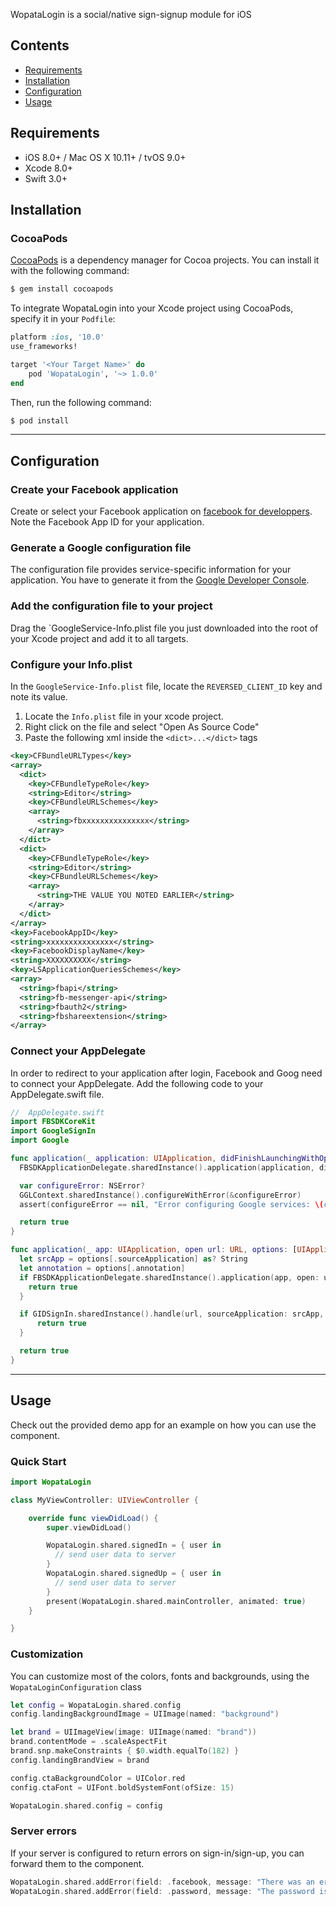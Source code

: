 WopataLogin is a social/native sign-signup module for iOS

## Contents

- [Requirements](#requirements)
- [Installation](#installation)
- [Configuration](#configuration)
- [Usage](#usage)

## Requirements

- iOS 8.0+ / Mac OS X 10.11+ / tvOS 9.0+
- Xcode 8.0+
- Swift 3.0+

## Installation

### CocoaPods

[CocoaPods](http://cocoapods.org) is a dependency manager for Cocoa projects. You can install it with the following command:

```bash
$ gem install cocoapods
```

To integrate WopataLogin into your Xcode project using CocoaPods, specify it in your `Podfile`:

```ruby
platform :ios, '10.0'
use_frameworks!

target '<Your Target Name>' do
    pod 'WopataLogin', '~> 1.0.0'
end
```

Then, run the following command:

```bash
$ pod install
```

---

## Configuration

### Create your Facebook application

Create or select your Facebook application on [facebook for developpers](https://developers.facebook.com/docs/facebook-login/ios).
Note the Facebook App ID for your application.

### Generate a Google configuration file

The configuration file provides service-specific information for your application. You have to generate it from the [Google Developer Console](https://developers.google.com/mobile/add?platform=ios&cntapi=signin&cnturl=https:%2F%2Fdevelopers.google.com%2Fidentity%2Fsign-in%2Fios%2Fsign-in%3Fconfigured%3Dtrue&cntlbl=Continue%20Adding%20Sign-In).

### Add the configuration file to your project

Drag the `GoogleService-Info.plist file you just downloaded into the root of your Xcode project and add it to all targets.
 
### Configure your Info.plist

In the `GoogleService-Info.plist` file, locate the `REVERSED_CLIENT_ID` key and note its value.

1. Locate the `Info.plist` file in your xcode project.
2. Right click on the file and select "Open As Source Code"
3. Paste the following xml inside the `<dict>...</dict>` tags
```xml
<key>CFBundleURLTypes</key>
<array>
  <dict>
    <key>CFBundleTypeRole</key>
    <string>Editor</string>
    <key>CFBundleURLSchemes</key>
    <array>
      <string>fbxxxxxxxxxxxxxxx</string>
    </array>
  </dict>
  <dict>
    <key>CFBundleTypeRole</key>
    <string>Editor</string>
    <key>CFBundleURLSchemes</key>
    <array>
      <string>THE VALUE YOU NOTED EARLIER</string>
    </array>
  </dict>
</array>
<key>FacebookAppID</key>
<string>xxxxxxxxxxxxxxx</string>
<key>FacebookDisplayName</key>
<string>XXXXXXXXXX</string>
<key>LSApplicationQueriesSchemes</key>
<array>
  <string>fbapi</string>
  <string>fb-messenger-api</string>
  <string>fbauth2</string>
  <string>fbshareextension</string>
</array>
```

### Connect your AppDelegate

In order to redirect to your application after login, Facebook and Goog need to connect your AppDelegate.
Add the following code to your AppDelegate.swift file.

```swift
//  AppDelegate.swift
import FBSDKCoreKit
import GoogleSignIn
import Google

func application(_ application: UIApplication, didFinishLaunchingWithOptions launchOptions: [UIApplicationLaunchOptionsKey: Any]?) -> Bool {
  FBSDKApplicationDelegate.sharedInstance().application(application, didFinishLaunchingWithOptions: launchOptions)

  var configureError: NSError?
  GGLContext.sharedInstance().configureWithError(&configureError)
  assert(configureError == nil, "Error configuring Google services: \(configureError!)")

  return true
}

func application(_ app: UIApplication, open url: URL, options: [UIApplicationOpenURLOptionsKey : Any] = [:]) -> Bool {
  let srcApp = options[.sourceApplication] as? String
  let annotation = options[.annotation]
  if FBSDKApplicationDelegate.sharedInstance().application(app, open: url, sourceApplication: srcApp, annotation: annotation) {
    return true
  }

  if GIDSignIn.sharedInstance().handle(url, sourceApplication: srcApp, annotation: annotation) {
      return true
  }

  return true
}

```

---

## Usage

Check out the provided demo app for an example on how you can use the component.

### Quick Start

```swift
import WopataLogin

class MyViewController: UIViewController {

    override func viewDidLoad() {
        super.viewDidLoad()

        WopataLogin.shared.signedIn = { user in
          // send user data to server
        }
        WopataLogin.shared.signedUp = { user in
          // send user data to server
        }
        present(WopataLogin.shared.mainController, animated: true)
    }

}
```

### Customization

You can customize most of the colors, fonts and backgrounds, using the `WopataLoginConfiguration` class

```swift
let config = WopataLogin.shared.config
config.landingBackgroundImage = UIImage(named: "background")

let brand = UIImageView(image: UIImage(named: "brand"))
brand.contentMode = .scaleAspectFit
brand.snp.makeConstraints { $0.width.equalTo(182) }
config.landingBrandView = brand

config.ctaBackgroundColor = UIColor.red
config.ctaFont = UIFont.boldSystemFont(ofSize: 15)

WopataLogin.shared.config = config
```

### Server errors

If your server is configured to return errors on sign-in/sign-up, you can forward them to the component.

```swift
WopataLogin.shared.addError(field: .facebook, message: "There was an error with your account, please contact the support.")
WopataLogin.shared.addError(field: .password, message: "The password is too short")
```
